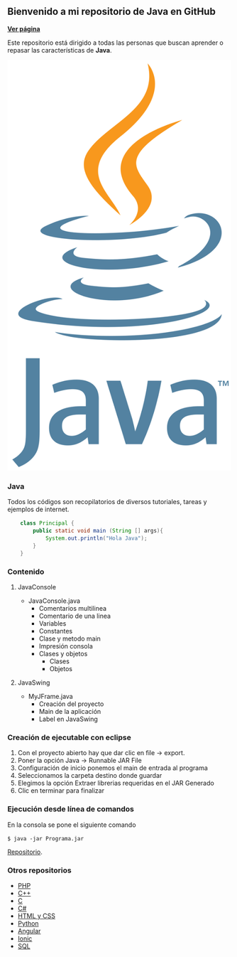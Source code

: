 ## Bienvenido a mi repositorio de Java en GitHub

**[Ver página](https://diegoalex24.github.io/Java-examples)**

Este repositorio está dirigido a todas las personas que buscan aprender o repasar las características de **Java**.

![Image Java](https://raw.githubusercontent.com/diegoAlex24/Java-examples/master/Java_logo.png)

### Java
Todos los códigos son recopilatorios de diversos tutoriales, tareas y ejemplos de internet.

```java
    class Principal {
        public static void main (String [] args){
            System.out.println("Hola Java");
        }
    }
```

### Contenido

1. JavaConsole
    * JavaConsole.java
        * Comentarios multilinea
        * Comentario de una linea
        * Variables
        * Constantes
        * Clase y metodo main
        * Impresión consola
        * Clases y objetos
        	*	Clases
        	*	Objetos
        	
2. JavaSwing
    * MyJFrame.java
        * Creación del proyecto
        * Main de la aplicación
        * Label en JavaSwing
		
### Creación de ejecutable con eclipse
1. Con el proyecto abierto hay que dar clic en file -> export.
2. Poner la opción Java -> Runnable JAR File
3. Configuración de inicio ponemos el main de entrada al programa
4. Seleccionamos la carpeta destino donde guardar
5. Elegimos la opción Extraer librerias requeridas en el JAR Generado
6. Clic en terminar para finalizar

### Ejecución desde línea de comandos
En la consola se pone el siguiente comando
```console
$ java -jar Programa.jar
```

[Repositorio](https://github.com/diegoAlex24/Java-examples).

### Otros repositorios
* [PHP](https://diegoalex24.github.io/PHP-examples)
* [C++](https://diegoalex24.github.io/C-Plus-Plus-examples)
* [C](https://diegoalex24.github.io/C-examples)
* [C#](https://diegoalex24.github.io/C-Sharp-examples)
* [HTML y CSS](https://diegoalex24.github.io/HTML-CSS-examples)
* [Python](https://diegoalex24.github.io/Python-examples)
* [Angular](https://diegoalex24.github.io/Angular-examples)
* [Ionic](https://diegoalex24.github.io/Ionic-examples)
* [SQL](https://diegoalex24.github.io/SQL-examples)
